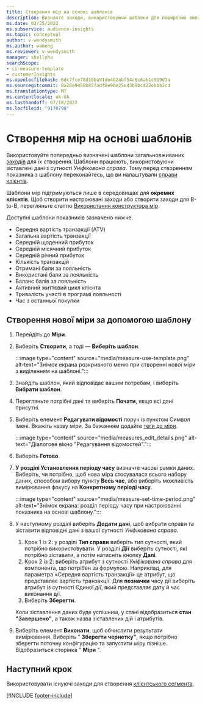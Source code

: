 ```yaml
---
title: Створення мір на основі шаблонів
description: Визначте заходи, використовуючи шаблони для поширених випадків використання.
ms.date: 03/25/2022
ms.subservice: audience-insights
ms.topic: conceptual
author: v-wendysmith
ms.author: wameng
ms.reviewer: v-wendysmith
manager: shellyha
searchScope:
- ci-measure-template
- customerInsights
ms.openlocfilehash: 6dc7fce78d10ba91de4b2abf54c6c6ab1c919d3a
ms.sourcegitcommit: 8a28e9458b857adf8e90e25e43b9bc422ebbb2cd
ms.translationtype: MT
ms.contentlocale: uk-UA
ms.lasthandoff: 07/18/2022
ms.locfileid: "9170798"
---
```

# <a name="create-measures-from-templates"></a>Створення мір на основі шаблонів

Використовуйте попередньо визначені шаблони загальновживаних [заходів](measures.md) для їх створення. Шаблони працюють, використовуючи зіставлені дані з сутності *Уніфікована справа*. Тому перед створенням показника з шаблону переконайтесь, що ви налаштували [справи клієнтів](activities.md).

Шаблони мір підтримуються лише в середовищах для **окремих клієнтів**. Щоб створити настроювані заходи або створити заходи для B-to-B, перегляньте статтю [Використання конструктора мір](measure-builder.md).

Доступні шаблони показників зазначено нижче.
- Середня вартість транзакції (ATV)
- Загальна вартість транзакції
- Середній щоденний прибуток
- Середній місячний прибуток
- Середній річний прибуток
- Кількість транзакцій
- Отримані бали за лояльність
- Використані бали за лояльність
- Баланс балів за лояльність
- Активний життєвий цикл клієнта
- Тривалість участі в програмі лояльності
- Час з останньої покупки

## <a name="build-a-new-measure-using-a-template"></a>Створення нової міри за допомогою шаблону

1. Перейдіть до **Міри**.

1. Виберіть **Створити**, а тоді — **Виберіть шаблон**.

   :::image type="content" source="media/measure-use-template.png" alt-text="Знімок екрана розкривного меню при створенні нової міри з виділенням на шаблоні.":::

1. Знайдіть шаблон, який відповідає вашим потребам, і виберіть **Вибрати шаблон**.

1. Перегляньте потрібні дані та виберіть **Почати**, якщо всі дані присутні.

1. Виберіть елемент **Редагувати відомості** поруч із пунктом Символ імені. Вкажіть назву міри. За бажанням додайте [теги до міри](work-with-tags-columns.md#manage-tags).

   :::image type="content" source="media/measures_edit_details.png" alt-text="Діалогове вікно &quot;Редагування відомостей&quot;.":::

1. Виберіть **Готово**.

1. **У розділі Установлення періоду часу** визначте часові рамки даних. Виберіть, чи потрібно, щоб нова міра стосувалася всього набору даних, способом вибору пункту **Весь час**, або виберіть можливість вимірювання фокусу на **Конкретному періоді часу**.

   :::image type="content" source="media/measure-set-time-period.png" alt-text="Знімок екрана: розділ періоду часу при настроюванні показника на основі шаблону.":::

1. У наступному розділі виберіть **Додати дані**, щоб вибрати справи та зіставити відповідні дані з вашої сутності *Уніфікована справа*.

    1. Крок 1 із 2: у розділі **Тип справи** виберіть тип сутності, який потрібно використовувати. У розділі **Дії** виберіть сутності, які потрібно зіставити, а потім натисніть кнопку **Далі**.
    1. Крок 2 із 2: виберіть атрибут з сутності *Уніфікована справа* для компонента, що потрібен за формулою. Наприклад, для параметра «Середня вартість транзакції» це атрибут, що представляє вартість транзакції. Для **позначки** часу дії виберіть атрибут із сутності Єдиної *дії*, який представляє дату й час виконання дії.
    1. Виберіть **Зберегти**.

    Коли зіставлення даних буде успішним, у стані відобразиться **стан "Завершено"**, а також назва зіставлених дій і атрибутів.

1. Виберіть елемент **Виконати**, щоб обчислити результати вимірювання. Виберіть " **Зберегти чернетку"**, якщо потрібно зберегти поточну конфігурацію та запустити міру пізніше. Відобразиться сторінка " **Міри** ".

## <a name="next-step"></a>Наступний крок

Використовувати існуючі заходи для створення [клієнтського сегмента](segments.md).

[!INCLUDE [footer-include](includes/footer-banner.md)]
